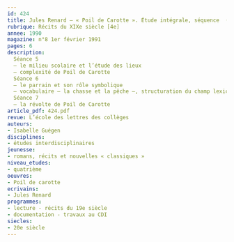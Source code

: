 ```yaml
---
id: 424
title: Jules Renard – « Poil de Carotte ». Étude intégrale, séquence  (3/3)
rubrique: Récits du XIXe siècle [4e]
annee: 1990
magazine: n°8 1er février 1991
pages: 6
description:
  Séance 5
  – le milieu scolaire et l’étude des lieux
  – complexité de Poil de Carotte
  Séance 6
  – le parrain et son rôle symbolique
  – vocabulaire – la chasse et la pêche –, structuration du champ lexical
  Séance 7
  – la révolte de Poil de Carotte
article_pdf: 424.pdf
revue: L’école des lettres des collèges
auteurs:
- Isabelle Guégen
disciplines:
- études interdisciplinaires
jeunesse:
- romans, récits et nouvelles « classiques »
niveau_etudes:
- quatrième
oeuvres:
- Poil de carotte
ecrivains:
- Jules Renard
programmes:
- lecture - récits du 19e siècle
- documentation - travaux au CDI
siecles:
- 20e siècle
---
```

